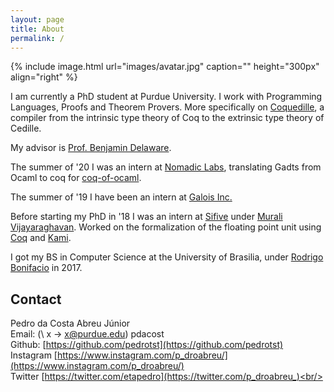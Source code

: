 ```yaml
---
layout: page
title: About
permalink: /
---
```


{% include image.html url="images/avatar.jpg" caption="" height="300px" align="right" %}

I am currently a PhD student at Purdue University. I work with Programming Languages,
Proofs and Theorem Provers. More specifically on
[Coquedille](https://github.com/pedrotst/coquedille), a
compiler from the intrinsic type theory of Coq to the extrinsic type theory of
Cedille.

My advisor is [Prof. Benjamin Delaware](https://www.cs.purdue.edu/homes/bendy/).

The summer of '20 I was an intern at [Nomadic Labs](https://nomadic-labs.com/),
translating Gadts from Ocaml to coq for [coq-of-ocaml](https://github.com/clarus/coq-of-ocaml).

The summer of '19 I have been an intern at [Galois Inc.](https://galois.com/)

Before starting my PhD in '18 I was an intern at [Sifive](https://www.sifive.com/) under 
[Murali Vijayaraghavan](http://people.csail.mit.edu/vmurali/). Worked on the formalization
of the floating point unit using [Coq](https://coq.inria.fr/)
and [Kami](http://plv.csail.mit.edu/kami/).

I got my BS in Computer Science at the University of Brasilia, under 
[Rodrigo Bonifacio](https://rbonifacio.github.io/) in 2017.

## Contact
Pedro da Costa Abreu Júnior<br/>
Email: (\ x -> x@purdue.edu) pdacost<br/>
Github: [https://github.com/pedrotst](https://github.com/pedrotst)<br/>
Instagram [https://www.instagram.com/p_droabreu/](https://www.instagram.com/p_droabreu/)<br/>
Twitter [https://twitter.com/etapedro](https://twitter.com/p_droabreu_)<br/>
